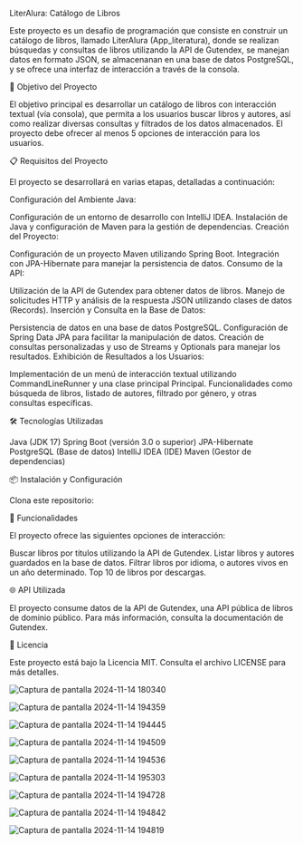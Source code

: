 LiterAlura: Catálogo de Libros

Este proyecto es un desafío de programación que consiste en construir un catálogo de libros, llamado LiterAlura (App_literatura), donde se realizan búsquedas y consultas de libros utilizando la API de Gutendex, se manejan datos en formato JSON, se almacenanan en una base de datos PostgreSQL, y se ofrece una interfaz de interacción a través de la consola.

🚀 Objetivo del Proyecto

El objetivo principal es desarrollar un catálogo de libros con interacción textual (vía consola), que permita a los usuarios buscar libros y autores, así como realizar diversas consultas y filtrados de los datos almacenados. El proyecto debe ofrecer al menos 5 opciones de interacción para los usuarios.

📋 Requisitos del Proyecto

El proyecto se desarrollará en varias etapas, detalladas a continuación:

Configuración del Ambiente Java:

Configuración de un entorno de desarrollo con IntelliJ IDEA.
Instalación de Java y configuración de Maven para la gestión de dependencias.
Creación del Proyecto:

Configuración de un proyecto Maven utilizando Spring Boot.
Integración con JPA-Hibernate para manejar la persistencia de datos.
Consumo de la API:

Utilización de la API de Gutendex para obtener datos de libros.
Manejo de solicitudes HTTP y análisis de la respuesta JSON utilizando clases de datos (Records).
Inserción y Consulta en la Base de Datos:

Persistencia de datos en una base de datos PostgreSQL.
Configuración de Spring Data JPA para facilitar la manipulación de datos.
Creación de consultas personalizadas y uso de Streams y Optionals para manejar los resultados.
Exhibición de Resultados a los Usuarios:

Implementación de un menú de interacción textual utilizando CommandLineRunner y una clase principal Principal.
Funcionalidades como búsqueda de libros, listado de autores, filtrado por género, y otras consultas específicas.

🛠️ Tecnologías Utilizadas

Java (JDK 17)
Spring Boot (versión 3.0 o superior)
JPA-Hibernate
PostgreSQL (Base de datos)
IntelliJ IDEA (IDE)
Maven (Gestor de dependencias)

📦 Instalación y Configuración

Clona este repositorio:

📖 Funcionalidades

El proyecto ofrece las siguientes opciones de interacción:

Buscar libros por titulos utilizando la API de Gutendex.
Listar libros y autores guardados en la base de datos.
Filtrar libros por idioma, o autores vivos en un año determinado.
Top 10 de libros por descargas.

🌐 API Utilizada

El proyecto consume datos de la API de Gutendex, una API pública de libros de dominio público. Para más información, consulta la documentación de Gutendex.

📝 Licencia

Este proyecto está bajo la Licencia MIT. Consulta el archivo LICENSE para más detalles.

![Captura de pantalla 2024-11-14 180340](https://github.com/user-attachments/assets/cc17a5e6-39ee-4066-bfdc-7d5b42f2a8fa)

![Captura de pantalla 2024-11-14 194359](https://github.com/user-attachments/assets/93343f34-f299-48f5-9d7f-49f2cab2399f)

![Captura de pantalla 2024-11-14 194445](https://github.com/user-attachments/assets/a5ad299c-28c3-473b-8ff4-5a31536f651a)

![Captura de pantalla 2024-11-14 194509](https://github.com/user-attachments/assets/5396ee75-78f7-4ca8-bf2b-c3673fc0879f)

![Captura de pantalla 2024-11-14 194536](https://github.com/user-attachments/assets/5d358cde-0bdd-47c3-bc99-b89661fd904a)

![Captura de pantalla 2024-11-14 195303](https://github.com/user-attachments/assets/5fd46264-069f-4d74-904b-4ca97fed08a0)

![Captura de pantalla 2024-11-14 194728](https://github.com/user-attachments/assets/4d07ed7a-c6b8-4443-827e-f23478eae5d5)

![Captura de pantalla 2024-11-14 194842](https://github.com/user-attachments/assets/8190de20-63e0-4a38-9b6e-7e34e42f0822)

![Captura de pantalla 2024-11-14 194819](https://github.com/user-attachments/assets/eecbae2a-d521-43ee-b5d1-73c0b6b50933)









